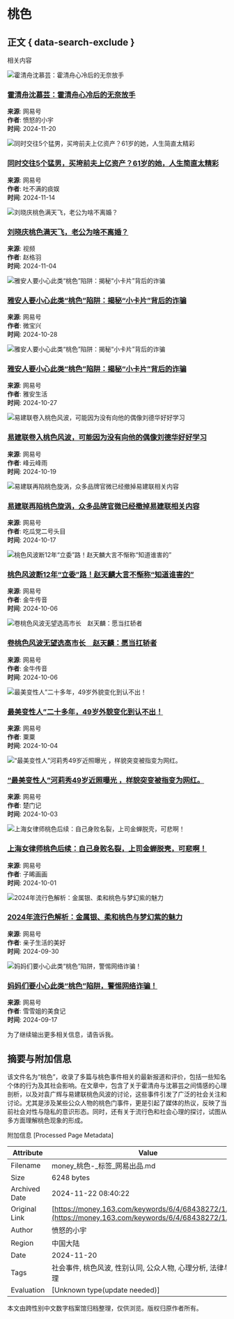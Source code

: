 # 桃色

## 正文 { data-search-exclude }


相关内容

![霍清舟沈慕芸：霍清舟心冷后的无奈放手](https://nimg.ws.126.net/?url=https%3A%2F%2Fdingyue.ws.126.net%2F2024%2F1120%2Fbedf826ej00sn8wsu00vld000v900hkp.jpg&thumbnail=140x88&quality=95&type=jpg)
### [霍清舟沈慕芸：霍清舟心冷后的无奈放手](https://www.163.com/dy/article/JHF7G0IN0556ALE9.html)
**来源**: 网易号  
**作者**: 愤怒的小宇  
**时间**: 2024-11-20

![同时交往5个猛男，买垮前夫上亿资产？61岁的她，人生简直太精彩](https://nimg.ws.126.net/?url=https%3A%2F%2Fdingyue.ws.126.net%2F2024%2F1114%2Fa592ed76j00smxkkq002nd0011800wcm.jpg&thumbnail=140x88&quality=95&type=jpg)
### [同时交往5个猛男，买垮前夫上亿资产？61岁的她，人生简直太精彩](https://www.163.com/dy/article/JGVEVJMO05567FRE.html)
**来源**: 网易号  
**作者**: 吐不满的痰娱  
**时间**: 2024-11-14

![刘晓庆桃色满天飞，老公为啥不离婚？](https://nimg.ws.126.net/?url=https%3A%2F%2Fvideoimg.ws.126.net%2Fcover%2F20241104%2FA4vVeuzEg_cover.jpg&thumbnail=140x88&quality=95&type=jpg)
### [刘晓庆桃色满天飞，老公为啥不离婚？](https://www.163.com/v/video/VFF7QSPC9.html)
**来源**: 视频  
**作者**: 赵格羽  
**时间**: 2024-11-04

![雅安人要小心此类“桃色”陷阱：揭秘“小卡片”背后的诈骗](https://nimg.ws.126.net/?url=https%3A%2F%2Fdingyue.ws.126.net%2F2024%2F1028%2F4a6e8014j00sm1c0x0016d000f500f5g.jpg&thumbnail=140x88&quality=95&type=jpg)
### [雅安人要小心此类“桃色”陷阱：揭秘“小卡片”背后的诈骗](https://www.163.com/dy/article/JFIKIPD10545GCGM.html)
**来源**: 网易号  
**作者**: 微宝兴  
**时间**: 2024-10-28

![雅安人要小心此类“桃色”陷阱：揭秘“小卡片”背后的诈骗](https://nimg.ws.126.net/?url=https%3A%2F%2Fdingyue.ws.126.net%2F2024%2F1027%2Fff68c892j00slzpoo0016d000f500f5g.jpg&thumbnail=140x88&quality=95&type=jpg)
### [雅安人要小心此类“桃色”陷阱：揭秘“小卡片”背后的诈骗](https://www.163.com/dy/article/JFGCFDP60545GCF2.html)
**来源**: 网易号  
**作者**: 雅安生活  
**时间**: 2024-10-27

![易建联卷入桃色风波，可能因为没有向他的偶像刘德华好好学习](https://nimg.ws.126.net/?url=https%3A%2F%2Fdingyue.ws.126.net%2F2024%2F1018%2F005a9a5ej00slj5dl001fd000hs00bvm.jpg&thumbnail=190x120&quality=95&type=jpg)
### [易建联卷入桃色风波，可能因为没有向他的偶像刘德华好好学习](https://www.163.com/dy/article/JEPBF9EE05539E3U.html)
**来源**: 网易号  
**作者**: 峰云峰雨  
**时间**: 2024-10-19

![易建联再陷桃色旋涡，众多品牌官微已经撤掉易建联相关内容](https://nimg.ws.126.net/?url=https%3A%2F%2Fdingyue.ws.126.net%2F2024%2F1017%2F00a1d300j00sli8mk001jd000fa00lcm.jpg&thumbnail=190x120&quality=95&type=jpg)
### [易建联再陷桃色旋涡，众多品牌官微已经撤掉易建联相关内容](https://www.163.com/dy/article/JEO30GK905568BCI.html)
**来源**: 网易号  
**作者**: 吃瓜党二号头目  
**时间**: 2024-10-17

![桃色风波断12年“立委”路！赵天麟大言不惭称“知道谁害的”](https://nimg.ws.126.net/?url=https%3A%2F%2Fdingyue.ws.126.net%2F2024%2F1006%2Fcc587b29j00skxlb600cfd000m800dkm.jpg&thumbnail=140x88&quality=95&type=jpg)
### [桃色风波断12年“立委”路！赵天麟大言不惭称“知道谁害的”](https://www.163.com/dy/article/JDRC947P05566I31.html)
**来源**: 网易号  
**作者**: 金牛传音  
**时间**: 2024-10-06

![卷桃色风波无望选高市长　赵天麟：愿当扛轿者](https://nimg.ws.126.net/?url=https%3A%2F%2Fdingyue.ws.126.net%2F2024%2F1006%2F8001d71fj00skxl9t001ad000jg00eom.jpg&thumbnail=140x88&quality=95&type=jpg)
### [卷桃色风波无望选高市长　赵天麟：愿当扛轿者](https://www.163.com/dy/article/JDRC89RB05566I31.html)
**来源**: 网易号  
**作者**: 金牛传音  
**时间**: 2024-10-06

![最美变性人”二十多年，49岁外貌变化到认不出！](https://nimg.ws.126.net/?url=https%3A%2F%2Fdingyue.ws.126.net%2F2024%2F1004%2Fd07f0672j00skslyx0015d000hs00fcm.jpg&thumbnail=140x88&quality=95&type=jpg)
### [最美变性人”二十多年，49岁外貌变化到认不出！](https://www.163.com/dy/article/JDLLTGO90553C0V6.html)
**来源**: 网易号  
**作者**: 粟粟  
**时间**: 2024-10-04

![“最美变性人”河莉秀49岁近照曝光 ，样貌突变被指变为网红。](https://nimg.ws.126.net/?url=https%3A%2F%2Fdingyue.ws.126.net%2F2024%2F1003%2F3c42b7ebj00skri1100g4d000oy00d4p.jpg&thumbnail=140x88&quality=95&type=jpg)
### [“最美变性人”河莉秀49岁近照曝光 ，样貌突变被指变为网红。](https://www.163.com/dy/article/JDIT8QSL05566PR4.html)
**来源**: 网易号  
**作者**: 楚门记  
**时间**: 2024-10-03

![上海女律师桃色后续：自己身败名裂，上司金蝉脱壳，可悲啊！](https://nimg.ws.126.net/?url=https%3A%2F%2Fdingyue.ws.126.net%2F2024%2F1001%2F3e9c6e42j00skocqw000yd000hs00e1m.jpg&thumbnail=140x88&quality=95&type=jpg)
### [上海女律师桃色后续：自己身败名裂，上司金蝉脱壳，可悲啊！](https://www.163.com/dy/article/JDEH7V9R05565GCP.html)
**来源**: 网易号  
**作者**: 子晞画画  
**时间**: 2024-10-01

![2024年流行色解析：金属银、柔和桃色与梦幻紫的魅力](https://nimg.ws.126.net/?url=https%3A%2F%2Fdingyue.ws.126.net%2F2024%2F0930%2F44155280j00skm3z2001gd000gn00m7p.jpg&thumbnail=140x88&quality=95&type=jpg)
### [2024年流行色解析：金属银、柔和桃色与梦幻紫的魅力](https://www.163.com/dy/article/JDBDDKUF05569LIP.html)
**来源**: 网易号  
**作者**: 亲子生活的美好  
**时间**: 2024-09-30

![妈妈们要小心此类“桃色”陷阱，警惕网络诈骗！](https://nimg.ws.126.net/?url=https%3A%2F%2Fdingyue.ws.126.net%2F2024%2F0917%2F3342ae79j00sjxwq40026d000p000wvp.jpg&thumbnail=140x88&quality=95&type=jpg)
### [妈妈们要小心此类“桃色”陷阱，警惕网络诈骗！](https://www.163.com/dy/article/JCAKG2PQ055654D8.html)
**来源**: 网易号  
**作者**: 雪雪姐的美食记  
**时间**: 2024-09-17


为了继续输出更多相关信息，请告诉我。

## 摘要与附加信息

<!-- tcd_abstract -->
该文件名为“桃色”，收录了多篇与桃色事件相关的最新报道和评价，包括一些知名个体的行为及其社会影响。在文章中，包含了关于霍清舟与沈慕芸之间情感的心理剖析，以及对袁广辉与易建联桃色风波的讨论，这些事件引发了广泛的社会关注和讨论。尤其是涉及某些公众人物的桃色门事件，更是引起了媒体的热议，反映了当前社会对性与隐私的意识形态。同时，还有关于流行色和社会心理的探讨，试图从多方面理解桃色现象的形成。
<!-- tcd_abstract_end -->

附加信息 [Processed Page Metadata]

| Attribute       | Value                                  |
|-----------------|----------------------------------------|
| Filename        | money_桃色-_标签_网易出品.md                             |
| Size            | 6248 bytes                           |
| Archived Date   | 2024-11-22 08:40:22                             |
| Original Link   | [https://money.163.com/keywords/6/4/68438272/1.html](https://money.163.com/keywords/6/4/68438272/1.html)                       |
| Author          | 愤怒的小宇                               |
| Region          | 中国大陆                               |
| Date            | 2024-11-20                                 |
| Tags            | 社会事件, 桃色风波, 性别认同, 公众人物, 心理分析, 法律与伦理                                 |
| Evaluation            | [Unknown type(update needed)]                                 |
<!-- tcd_table_end -->

本文由跨性别中文数字档案馆归档整理，仅供浏览。版权归原作者所有。

